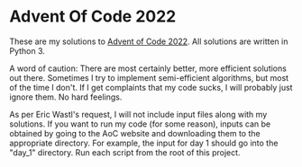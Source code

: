 # Advent Of Code 2022

These are my solutions to [Advent of Code 2022](https://adventofcode.com/2022). All solutions are written in Python 3.

A word of caution: There are most certainly better, more efficient solutions out there. Sometimes I try to implement semi-efficient algorithms, but most of the time I don't. If I get complaints that my code sucks, I will probably just ignore them. No hard feelings.

As per Eric Wastl's request, I will not include input files along with my solutions. If you want to run my code (for some reason), inputs can be obtained by going to the AoC website and downloading them to the appropriate directory. For example, the input for day 1 should go into the "day_1" directory. Run each script from the root of this project.
